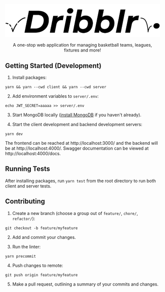 ![dribblrLogo.png](./dribblrLogo.png)

<center>
A one-stop web application for managing basketball teams, leagues, fixtures and more!
</center>

## Getting Started (Development)

1. Install packages:

```
yarn && yarn --cwd client && yarn --cwd server
```

2. Add environment variables to `server/.env`:

```
echo JWT_SECRET=aaaaa >> server/.env
```

3. Start MongoDB locally ([install MongoDB](https://docs.mongodb.com/manual/installation/) if you haven't already).

4. Start the client development and backend development servers:

```
yarn dev
```

The frontend can be reached at http://localhost:3000/ and the backend will be at http://localhost:4000/. Swagger documentation can be viewed at http://localhost:4000/docs.

## Running Tests

After installing packages, run `yarn test` from the root directory to run both client and server tests.

## Contributing

1. Create a new branch (choose a group out of `feature/`, `chore/`, `refactor/`):

```
git checkout -b feature/myfeature
```

2. Add and commit your changes.

3. Run the linter:

```
yarn precommit
```

4. Push changes to remote:

```
git push origin feature/myfeature
```

5. Make a pull request, outlining a summary of your commits and changes.
